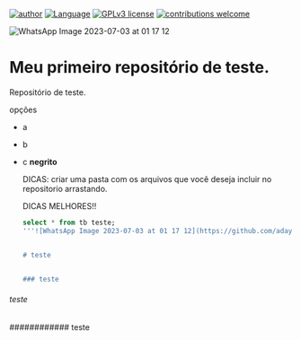 [![author](https://img.shields.io/badge/Author-AdailsonAlves-blue.svg)](https://linktr.ee/zouza) [![Language](https://img.shields.io/badge/Language-Python|R-green.svg)](https://www.python.org/downloads/release/python-365/) [![GPLv3 license](https://img.shields.io/badge/License-GPLv3-red.svg)](http://perso.crans.org/besson/LICENSE.html) [![contributions welcome](https://img.shields.io/badge/Contributions-Welcome-brightgreen.svg?style=flat)](https://github.com/aasouzaconsult/Cientista-de-Dados)

![WhatsApp Image 2023-07-03 at 01 17 12](https://github.com/adaylson99/Teste_repositorio/assets/137455643/ee63dfaf-81d4-43a2-b888-e67ea50cd623)

# Meu primeiro repositório de teste.
Repositório de teste.

opções
- a
- b
- c
  **negrito**

  DICAS: criar uma pasta com os arquivos que você deseja incluir no repositorio arrastando.

  DICAS MELHORES!!
  
  ```SQL
  select * from tb teste;
  '''![WhatsApp Image 2023-07-03 at 01 17 12](https://github.com/adaylson99/Teste_repositorio/assets/137455643/ee63dfaf-81d4-43a2-b888-e67ea50cd623)


  # teste


  ### teste

###### teste 
############ teste
  

